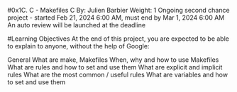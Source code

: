 #0x1C. C - Makefiles
C
 By: Julien Barbier
 Weight: 1
 Ongoing second chance project - started Feb 21, 2024 6:00 AM, must end by Mar 1, 2024 6:00 AM
 An auto review will be launched at the deadline

#Learning Objectives
At the end of this project, you are expected to be able to explain to anyone, without the help of Google:

General
What are make, Makefiles
When, why and how to use Makefiles
What are rules and how to set and use them
What are explicit and implicit rules
What are the most common / useful rules
What are variables and how to set and use them

